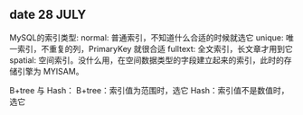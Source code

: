 ## date 28 JULY

MySQL的索引类型:
normal: 普通索引，不知道什么合适的时候就选它
unique: 唯一索引，不重复的列，PrimaryKey 就很合适
fulltext: 全文索引，长文章才用到它
spatial: 空间索引。没什么用，在空间数据类型的字段建立起来的索引，此时的存储引擎为 MYISAM。

B+tree 与 Hash：
B+tree：索引值为范围时，选它
Hash：索引值不是数值时，选它